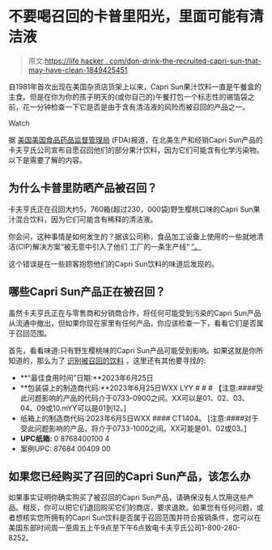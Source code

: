 # 不要喝召回的卡普里阳光，里面可能有清洁液

> 原文:[https://life hacker . com/don-drink-the-recruited-capri-sun-that-may-have-clean-1849425451](https://lifehacker.com/dont-drink-the-recalled-capri-sun-that-might-have-clean-1849425451)

自1981年首次出现在美国杂货店货架上以来，Capri Sun果汁饮料一直是午餐盒的主食。但是在你为你的孩子明天的(或你自己的)午餐打包一个标志性的锡箔袋之前，花一分钟检查一下它是否是由于含有清洁液的风险而被召回的产品之一。

Watch

据 [美国美国食品药品监督管理局](https://www.fda.gov/safety/recalls-market-withdrawals-safety-alerts/kraft-heinz-announcing-voluntary-recall-capri-sun-wild-cherry-flavored-juice-drink-blend-beverages) (FDA)报道，在北美生产和经销Capri Sun产品的卡夫亨氏公司宣布自愿召回他们的部分果汁饮料，因为它们可能含有化学污染物。以下是需要了解的内容。

## 为什么卡普里防晒产品被召回？

卡夫亨氏正在召回大约5，760箱(超过230，000袋)野生樱桃口味的Capri Sun果汁混合饮料，因为它们可能含有稀释的清洁液。

你会问，这种事情是如何发生的？据该公司称，食品加工设备上使用的一些就地清洁(CIP)解决方案“被无意中引入了他们 工厂的一条生产线“ [”。](https://www.fda.gov/safety/recalls-market-withdrawals-safety-alerts/kraft-heinz-announcing-voluntary-recall-capri-sun-wild-cherry-flavored-juice-drink-blend-beverages)

这个错误是在一些顾客抱怨他们的Capri Sun饮料的味道后发现的。

## 哪些Capri Sun产品正在被召回？

虽然卡夫亨氏正在与零售商和分销商合作，将任何可能受到污染的Capri Sun产品从流通中撤出，但如果你现在家里有任何产品，你应该检查一下，看看它们是否属于召回范围。

首先，看看味道:只有野生樱桃味的Capri Sun产品可能受到影响。如果这就是你所知道的，那么为了 [识别被召回的饮料](https://www.fda.gov/safety/recalls-market-withdrawals-safety-alerts/kraft-heinz-announcing-voluntary-recall-capri-sun-wild-cherry-flavored-juice-drink-blend-beverages) ，这里还有其他要寻找的:

*   **“最佳食用时间”日期:**2023年6月25日
*   **包装袋上的制造商代码:**2023年6月25日WXX LYY # # #
    【注意:####受此问题影响的产品的代码介于0733-0900之间。XX可以是01、02、03、04、09或10.mYY可以是01到12。]
*   纸箱上的制造商代码:2023年6月5日WXX #### CT1404。
    [注意:####对于受此问题影响的产品，将介于0733-1000之间。XX可能是01、02或03。]
*   **UPC纸箱:** 0 8768400100 4
*   案例UPC: 87684 00409 00

## 如果您已经购买了召回的Capri Sun产品，该怎么办

如果事实证明你确实购买了被召回的Capri Sun产品，请确保没有人饮用这些产品。相反，你可以把它们退回购买它们的商店，要求退款。如果您有任何问题，或者想核实您所拥有的Capri Sun饮料是否属于召回范围并符合报销条件，您可以在美国东部时间周一至周五上午9点至下午6点致电卡夫亨氏公司1-800-280-8252。